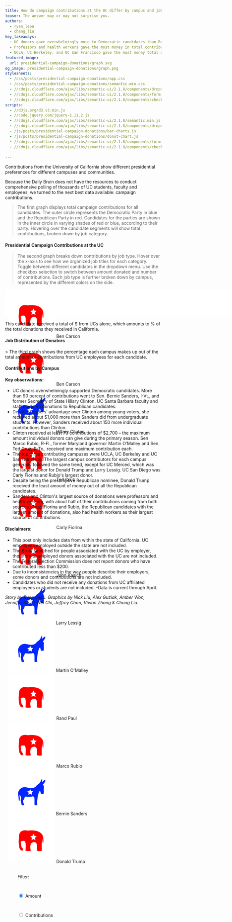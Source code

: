 ```yaml
---
title: How do campaign contributions at the UC differ by campus and job?
teaser: The answer may or may not surprise you. 
authors:
  - ryan_leou
  - chang_liu
key_takeaways:
  - UC donors gave overwhelmingly more to Democratic candidates than Republican. 
  - Professors and health workers gave the most money in total contributions.
  - UCLA, UC Berkeley, and UC San Francisco gave the most money total out of all UC campuses.
featured_image:
  url: presidential-campaign-donations/graph.svg
og_image: presidential-campaign-donations/graph.png
stylesheets:
  - /css/posts/presidential-campaign-donations/app.css
  - /css/posts/presidential-campaign-donations/semantic.min.css
  - //cdnjs.cloudflare.com/ajax/libs/semantic-ui/2.1.8/components/dropdown.min.css
  - //cdnjs.cloudflare.com/ajax/libs/semantic-ui/2.1.8/components/form.min.css
  - //cdnjs.cloudflare.com/ajax/libs/semantic-ui/2.1.8/components/checkbox.min.css
scripts:
  - //d3js.org/d3.v3.min.js
  - //code.jquery.com/jquery-1.11.2.js
  - //cdnjs.cloudflare.com/ajax/libs/semantic-ui/2.1.8/semantic.min.js
  - //cdnjs.cloudflare.com/ajax/libs/semantic-ui/2.1.8/components/dropdown.min.js
  - /js/posts/presidential-campaign-donations/bar-charts.js
  - /js/posts/presidential-campaign-donations/donut-chart.js
  - //cdnjs.cloudflare.com/ajax/libs/semantic-ui/2.1.8/components/form.min.js
  - //cdnjs.cloudflare.com/ajax/libs/semantic-ui/2.1.8/components/checkbox.min.js

---
```


Contributions from the University of California show different presidential preferences for different campuses and communities.

Because the Daily Bruin does not have the resources to conduct comprehensive polling of thousands of UC students, faculty and employees, we turned to the next best data available: campaign contributions.

> The first graph displays total campaign contributions for all candidates. The outer circle represents the Democratic Party in blue and the Republican Party in red. Candidates for the parties are shown in the inner circle in varying shades of red or blue, according to their party. Hovering over the candidate segments will show total contributions, broken down by job category.

#### Presidential Campaign Contributions at the UC

<div id="donut-chart"></div>

> The second graph breaks down contributions by job type. Hover over the x-axis to see how we organized job titles for each category. Toggle between different candidates in the dropdown menu. Use the checkbox selection to switch between amount donated and number of contributions. Each job type is further broken down by campus, represented by the different colors on the side. 

<div id="nav-container" style="width: 720px; background-color: white; height: 72px; padding: 5px 10px;">
  <div id="nav" style="height: 62px; width: 720px;">
    <div class="ui inline dropdown" style="margin-bottom: 10px;" id="d1">
      <div class="text">
        <img class="ui avatar image rep" src="/img/posts/presidential-campaign-donations/rep.png"> Ben Carson
      </div>
      <i class="dropdown icon"></i>
      <div class="menu">
        <div class="item">
          <img class="ui avatar image rep" src="/img/posts/presidential-campaign-donations/rep.png"> Ben Carson
        </div>
        <div class="item">
          <img class="ui avatar image dem" src="/img/posts/presidential-campaign-donations/dem.png"> Hillary Clinton
        </div>
        <div class="item">
          <img class="ui avatar image rep" src="/img/posts/presidential-campaign-donations/rep.png"> Ted Cruz
        </div>
        <div class="item">
          <img class="ui avatar image rep" src="/img/posts/presidential-campaign-donations/rep.png"> Carly Fiorina
        </div>
        <div class="item">
          <img class="ui avatar image rep" src="/img/posts/presidential-campaign-donations/rep.png"> John Kasich
        </div>
        <div class="item">
          <img class="ui avatar image dem" src="/img/posts/presidential-campaign-donations/dem.png"> Larry Lessig
        </div>
        <div class="item">
          <img class="ui avatar image dem" src="/img/posts/presidential-campaign-donations/dem.png"> Martin O'Malley
        </div>
        <div class="item">
          <img class="ui avatar image rep" src="/img/posts/presidential-campaign-donations/rep.png"> Rand Paul
        </div>
        <div class="item">
          <img class="ui avatar image rep" src="/img/posts/presidential-campaign-donations/rep.png"> Marco Rubio
        </div>
        <div class="item">
          <img class="ui avatar image dem" src="/img/posts/presidential-campaign-donations/dem.png"> Bernie Sanders  
        </div>
        <div class="item">
          <img class="ui avatar image rep" src="/img/posts/presidential-campaign-donations/rep.png"> Donald Trump
        </div>
      </div>
    </div>
    <div class="ui form" style="    
      display:inline-block;
      margin-left: 30px;
      height: 62px;
      line-height: 62px;
      white-space: nowrap;">
      <div class="inline fields">
        <label for="filter">Filter:</label>
        <div class="field">
          <div class="ui radio checkbox">
            <input type="radio" name="filter" id="d2" checked="" tabindex="0" class="hidden">
            <label>Amount</label>
          </div>
        </div>
        <div class="field">
          <div class="ui radio checkbox">
            <input type="radio" name="filter" tabindex="0" class="hidden">
            <label>Contributions</label>
          </div>
        </div>
      </div>
    </div>
  </div>
</div>

<p style="margin-top: 20px;">This candidate received a total of $<b><span id="amount"></span></b> from UCs alone, which amounts to <b><span id="percentage"></span></b>% of the total donations they received in California.</p>




#### Job Distribution of Donators
<div id="vertical-bar"></div>
> The third graph shows the percentage each campus makes up out of the total amount of contributions from UC employees for each candidate.

#### Contributions by Campus
<div id="horizontal-bar"></div>

#### Key observations:
- UC donors overwhelmingly supported Democratic candidates. More than 90 percent of contributions went to Sen. Bernie Sanders, I-Vt., and former Secretary of State Hillary Clinton. UC Santa Barbara faculty and staff made no donations to Republican candidates.
- Despite Sanders’ advantage over Clinton among young voters, she received about $1,000 more than Sanders did from undergraduate students. However, Sanders received about 150 more individual contributions than Clinton.
- Clinton received at least 70 contributions of $2,700 – the maximum amount individual donors can give during the primary season. Sen Marco Rubio, R-Fl., former Maryland governor Martin O’Malley and Sen. Ted Cruz, R-Tx., received one maximum contribution each.
- The top three contributing campuses were UCLA, UC Berkeley and UC San Francisco. The largest campus contributors for each campus generally followed the same trend, except for UC Merced, which was the largest donor for Donald Trump and Larry Lessig. UC San Diego was Carly Fiorina and Rubio's largest donor.
- Despite being the presumptive Republican nominee, Donald Trump received the least amount of money out of all the Republican candidates.
- Sanders and Clinton's largest source of donations were professors and health workers, with about half of their contributions coming from both sources. Cruz, Fiorina and Rubio, the Republican candidates with the largest amount of donations, also had health workers as their largest source of contributions.

#### Disclaimers:
- This post only includes data from within the state of California. UC employees employed outside the state are not included.
- The Bruin searched for people associated with the UC by employer, therefore unemployed donors associated with the UC are not included.
- The Federal Election Commission does not report donors who have contributed less than $200.
- Due to inconsistencies in the way people describe their employers, some donors and contributions are not included.
- Candidates who did not receive any donations from UC affiliated employees or students are not included.
-Data is current through April.

*Story by Ryan Leou. Graphics by Nick Liu, Alex Guziak, Amber Won, Jennifer Xu, Li-Wei Chi, Jeffrey Chan, Vivian Zhang & Chang Liu.*


